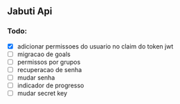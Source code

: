 ## Jabuti Api

### Todo:
- [x] adicionar permissoes do usuario no claim do token jwt
- [ ] migracao de goals
- [ ] permissos por grupos
- [ ] recuperacao de senha
- [ ] mudar senha
- [ ] indicador de progresso
- [ ] mudar secret key